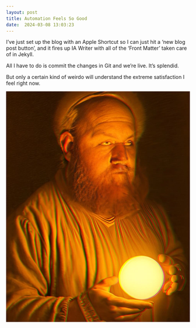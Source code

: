 ```yaml
---
layout: post
title: Automation Feels So Good
date:  2024-03-08 13:03:23
---
```

I’ve just set up the blog with an Apple Shortcut so I can just hit a ‘new blog post button’, and it fires up IA Writer with all of the ‘Front Matter’ taken care of in Jekyll.

All I have to do is commit the changes in Git and we’re live. It’s splendid.

But only a certain kind of weirdo will understand the extreme satisfaction I feel right now.

![Automation](/images/orb-men/old.webp)

